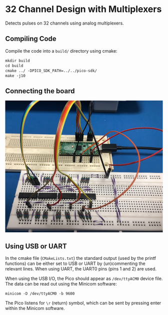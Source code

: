 # 32 Channel Design with Multiplexers
Detects pulses on 32 channels using analog multiplexers.

## Compiling Code
Compile the code into a `build/` directory using cmake:
```
mkdir build
cd build
cmake ../ -DPICO_SDK_PATH=../../pico-sdk/
make -j10
```

## Connecting the board
<img src="circuitPhoto.png" alt="drawing" width="800"/>

## Using USB or UART
In the cmake file (`CMakeLists.txt`) the standard output (used by the printf functions) can be either set to USB or UART by (un)commenting the relevant lines. When using UART, the UART0 pins (pins 1 and 2) are used.

When using the USB I/O, the Pico should appear as `/dev/ttyACM0` device file. The data can be read out using the Minicom software:
```
minicom -D /dev/ttyACM0 -b 9600
```
The Pico listens for `\r` (return) symbol, which can be sent by pressing enter within the Minicom software.
